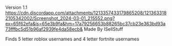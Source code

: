 Version 1.1 
https://cdn.discordapp.com/attachments/1213357433179865208/1213633182105342002/Screenshot_2024-03-01_215552.png?ex=65f62efa&is=65e3b9fa&hm=17a79256653b88265bc37cb23e363bd93a73fffbc5d51b96af2939fe4da58ecb&
Made By ISellStuff

Finds 5 letter roblox usernames and 4 letter fortnite usernames

